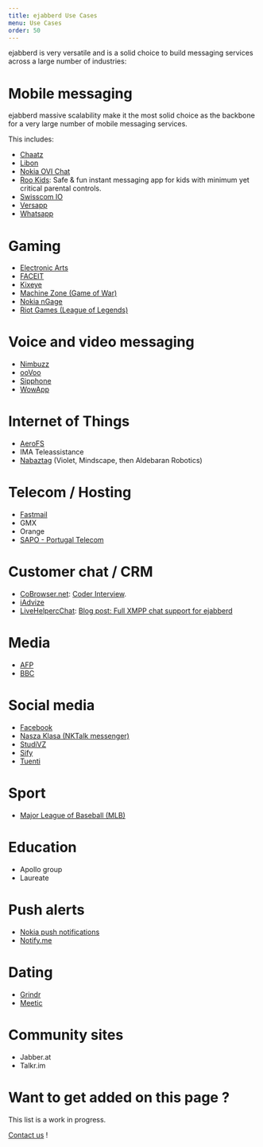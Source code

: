 ```yaml
---
title: ejabberd Use Cases
menu: Use Cases
order: 50
---
```


ejabberd is very versatile and is a solid choice to build messaging
services across a large number of industries:

# Mobile messaging

ejabberd massive scalability make it the most solid choice as the
backbone for a very large number of mobile messaging services.

This includes:

* [Chaatz](http://chaatz.com)
* [Libon](http://www.process-one.net/en/customers/case/libon/)
* [Nokia OVI Chat](http://en.wikipedia.org/wiki/Ovi_(Nokia))
* [Roo Kids](http://www.rookidsapp.com): Safe & fun instant messaging app for kids with minimum yet critical parental controls.
* [Swisscom IO](https://io.swisscom.ch/en/introduction)
* [Versapp](http://www.versapp.co)
* [Whatsapp](http://highscalability.com/blog/2014/2/26/the-whatsapp-architecture-facebook-bought-for-19-billion.html)

# Gaming

* [Electronic Arts](http://www.ea.com)
* [FACEIT](https://beta.faceit.com/)
* [Kixeye](http://www.kixeye.com)
* [Machine Zone (Game of War)](http://www.machinezone.com)
* [Nokia nGage](http://en.wikipedia.org/wiki/N-Gage_(service))
* [Riot Games (League of Legends)](http://highscalability.com/blog/2014/10/13/how-league-of-legends-scaled-chat-to-70-million-players-it-t.html)

# Voice and video messaging

* [Nimbuzz](http://www.nimbuzz.com/)
* [ooVoo](http://www.oovoo.com)
* [Sipphone](http://www.process-one.net/resources/case_studies/ProcessOne_SIP_Phone_Case_Study_v3.pdf)
* [WowApp](https://www.wowapp.com)

# Internet of Things

* [AeroFS](http://www.aerofs.com)
* IMA Teleassistance
* [Nabaztag](http://en.wikipedia.org/wiki/Nabaztag) (Violet, Mindscape, then Aldebaran Robotics)

# Telecom / Hosting

* [Fastmail](http://blog.fastmail.com/2011/08/)
* GMX
* Orange
* [SAPO - Portugal Telecom](https://www.process-one.net/resources/case_studies/ProcessOne_SAPO_Case_Study_v7.pdf)

# Customer chat / CRM

* [CoBrowser.net](https://www.cobrowser.net): [Coder Interview](https://blog.process-one.net/code-as-craft-interview-cobrowser-net/).
* [iAdvize](http://www.iadvize.com/)
* [LiveHelpercChat](https://livehelperchat.com): [Blog post: Full XMPP chat support for ejabberd](https://livehelperchat.com/full-xmpp-chat-support-for-ejabberd-423a.html)

# Media

* [AFP](http://www.afp.com/en/)
* [BBC](https://www.process-one.net/resources/case_studies/ProcessOne_BBC_Case_Study_v2.pdf)

# Social media

* [Facebook](http://www.quora.com/Why-was-Erlang-chosen-for-use-in-Facebook-chat)
* [Nasza Klasa (NKTalk messenger)](http://nk.pl)
* [StudiVZ](http://en.wikipedia.org/wiki/StudiVZ)
* [Sify](http://highscalability.com/blog/2010/5/10/sifycom-architecture-a-portal-at-3900-requests-per-second.html)
* [Tuenti](http://en.wikipedia.org/wiki/Tuenti)

# Sport

* [Major League of Baseball (MLB)](http://www.process-one.net/resources/case_studies/ProcessOne_ML_Baseball_Case_Study_v5.pdf)

# Education

* Apollo group
* Laureate

# Push alerts

* [Nokia push notifications](https://blog.process-one.net/sea_beyond_2011_talk_7_jukka_alakontiola_on_nokia_push_notifications/)
* [Notify.me](http://highscalability.com/blog/2008/10/27/notifyme-architecture-synchronicity-kills.html)

# Dating

* [Grindr](http://www.meetup.com/idevelopers/messages/boards/thread/41634422#115806052)
* [Meetic](http://www.meetic.com)

# Community sites

* Jabber.at
* Talkr.im

# Want to get added on this page ?

This list is a work in progress.

[Contact us](http://www.process-one.net/en/company/contact/) !
